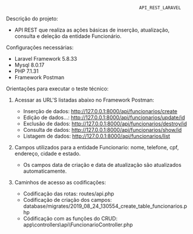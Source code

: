                                                        API_REST_LARAVEL 

Descrição do projeto:

- API REST que realiza as ações básicas de inserção, atualização, consulta e deleção da entidade Funcionário. 

Configurações necessárias:

- Laravel Framework 5.8.33
- Mysql 8.0.17 
- PHP 7.1.31
- Framework Postman 

Orientações para executar o teste técnico: 

1) Acessar as URL'S listadas abaixo no Framework Postman: 

    - Inserção de dados: 
    http://127.0.0.1:8000/api/funcionarios/create
    - Edição de dados...: 
    http://127.0.0.1:8000/api/funcionarios/update/id
    - Exclusão de dados: 
    http://127.0.0.1:8000/api/funcionarios/destroy/id
    - Consulta de dados: 
    http://127.0.0.1:8000/api/funcionarios/show/id
    - Listagem de dados: 
    http://127.0.0.1:8000/api/funcionarios/list 
    
2) Campos utilizados para a entidade Funcionario: nome, telefone, cpf, endereço, cidade e estado. 
   - Os campos data de criação e data de atualização são atualizados automaticamente.

3) Caminhos de acesso as codificações: 

   - Codificação das rotas: routes/api.php
   - Codificação de criação dos campos: database/migrates/2019_08_24_130554_create_table_funcionarios.php
   - Códificação com as funções do CRUD: app\controllers\api\FuncionarioController.php
  







